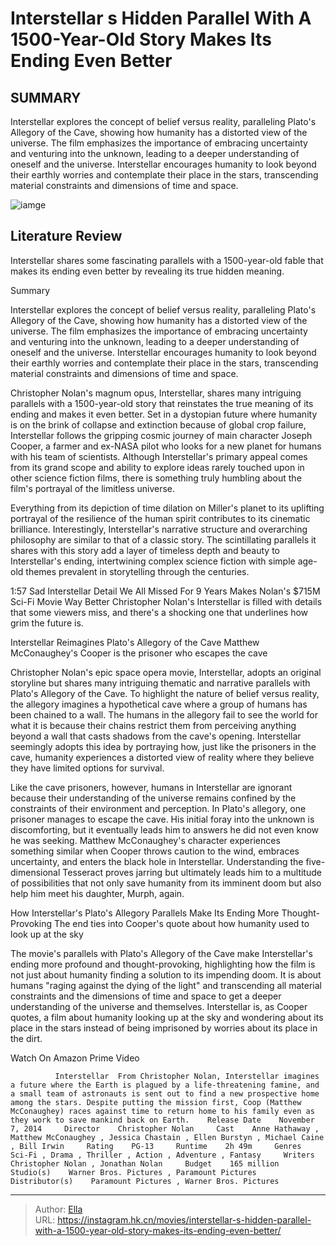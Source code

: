 # Interstellar s Hidden Parallel With A 1500-Year-Old Story Makes Its Ending Even Better


## SUMMARY 



  Interstellar explores the concept of belief versus reality, paralleling Plato&#39;s Allegory of the Cave, showing how humanity has a distorted view of the universe.   The film emphasizes the importance of embracing uncertainty and venturing into the unknown, leading to a deeper understanding of oneself and the universe.   Interstellar encourages humanity to look beyond their earthly worries and contemplate their place in the stars, transcending material constraints and dimensions of time and space.  

![iamge]()

## Literature Review

Interstellar shares some fascinating parallels with a 1500-year-old fable that makes its ending even better by revealing its true hidden meaning.


Summary

  Interstellar explores the concept of belief versus reality, paralleling Plato&#39;s Allegory of the Cave, showing how humanity has a distorted view of the universe.   The film emphasizes the importance of embracing uncertainty and venturing into the unknown, leading to a deeper understanding of oneself and the universe.   Interstellar encourages humanity to look beyond their earthly worries and contemplate their place in the stars, transcending material constraints and dimensions of time and space.  





Christopher Nolan&#39;s magnum opus, Interstellar, shares many intriguing parallels with a 1500-year-old story that reinstates the true meaning of its ending and makes it even better. Set in a dystopian future where humanity is on the brink of collapse and extinction because of global crop failure, Interstellar follows the gripping cosmic journey of main character Joseph Cooper, a farmer and ex-NASA pilot who looks for a new planet for humans with his team of scientists. Although Interstellar&#39;s primary appeal comes from its grand scope and ability to explore ideas rarely touched upon in other science fiction films, there is something truly humbling about the film&#39;s portrayal of the limitless universe.




Everything from its depiction of time dilation on Miller&#39;s planet to its uplifting portrayal of the resilience of the human spirit contributes to its cinematic brilliance. Interestingly, Interstellar&#39;s narrative structure and overarching philosophy are similar to that of a classic story. The scintillating parallels it shares with this story add a layer of timeless depth and beauty to Interstellar&#39;s ending, intertwining complex science fiction with simple age-old themes prevalent in storytelling through the centuries.

  1:57                       Sad Interstellar Detail We All Missed For 9 Years Makes Nolan&#39;s $715M Sci-Fi Movie Way Better   Christopher Nolan&#39;s Interstellar is filled with details that some viewers miss, and there&#39;s a shocking one that underlines how grim the future is.   


 Interstellar Reimagines Plato&#39;s Allegory of the Cave 
Matthew McConaughey&#39;s Cooper is the prisoner who escapes the cave
         




Christopher Nolan&#39;s epic space opera movie, Interstellar, adopts an original storyline but shares many intriguing thematic and narrative parallels with Plato&#39;s Allegory of the Cave. To highlight the nature of belief versus reality, the allegory imagines a hypothetical cave where a group of humans has been chained to a wall. The humans in the allegory fail to see the world for what it is because their chains restrict them from perceiving anything beyond a wall that casts shadows from the cave&#39;s opening. Interstellar seemingly adopts this idea by portraying how, just like the prisoners in the cave, humanity experiences a distorted view of reality where they believe they have limited options for survival.

Like the cave prisoners, however, humans in Interstellar are ignorant because their understanding of the universe remains confined by the constraints of their environment and perception. In Plato&#39;s allegory, one prisoner manages to escape the cave. His initial foray into the unknown is discomforting, but it eventually leads him to answers he did not even know he was seeking. Matthew McConaughey&#39;s character experiences something similar when Cooper throws caution to the wind, embraces uncertainty, and enters the black hole in Interstellar. Understanding the five-dimensional Tesseract proves jarring but ultimately leads him to a multitude of possibilities that not only save humanity from its imminent doom but also help him meet his daughter, Murph, again.






 How Interstellar&#39;s Plato&#39;s Allegory Parallels Make Its Ending More Thought-Provoking 
The end ties into Cooper&#39;s quote about how humanity used to look up at the sky
         

The movie&#39;s parallels with Plato&#39;s Allegory of the Cave make Interstellar&#39;s ending more profound and thought-provoking, highlighting how the film is not just about humanity finding a solution to its impending doom. It is about humans &#34;raging against the dying of the light&#34; and transcending all material constraints and the dimensions of time and space to get a deeper understanding of the universe and themselves. Interstellar is, as Cooper quotes, a film about humanity looking up at the sky and wondering about its place in the stars instead of being imprisoned by worries about its place in the dirt.


 




Watch On Amazon Prime Video

              Interstellar  From Christopher Nolan, Interstellar imagines a future where the Earth is plagued by a life-threatening famine, and a small team of astronauts is sent out to find a new prospective home among the stars. Despite putting the mission first, Coop (Matthew McConaughey) races against time to return home to his family even as they work to save mankind back on Earth.    Release Date    November 7, 2014     Director    Christopher Nolan     Cast    Anne Hathaway , Matthew McConaughey , Jessica Chastain , Ellen Burstyn , Michael Caine , Bill Irwin     Rating    PG-13     Runtime    2h 49m     Genres     Sci-Fi , Drama , Thriller , Action , Adventure , Fantasy     Writers    Christopher Nolan , Jonathan Nolan     Budget    165 million     Studio(s)    Warner Bros. Pictures , Paramount Pictures     Distributor(s)    Paramount Pictures , Warner Bros. Pictures      


---

> Author: [Ella](https://instagram.hk.cn/)  
> URL: https://instagram.hk.cn/movies/interstellar-s-hidden-parallel-with-a-1500-year-old-story-makes-its-ending-even-better/  


